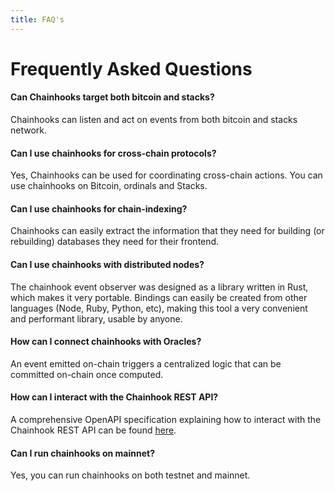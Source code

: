 ```yaml
---
title: FAQ's
---
```


# Frequently Asked Questions

#### **Can Chainhooks target both bitcoin and stacks?**

Chainhooks can listen and act on events from both bitcoin and stacks network.

#### **Can I use chainhooks for cross-chain protocols?**

Yes, Chainhooks can be used for coordinating cross-chain actions. You can use chainhooks on Bitcoin, ordinals and Stacks.

#### **Can I use chainhooks for chain-indexing?**

Chainhooks can easily extract the information that they need for building (or rebuilding) databases they need for their frontend.

#### **Can I use chainhooks with distributed nodes?**

The chainhook event observer was designed as a library written in Rust, which makes it very portable. Bindings can easily be created from other languages (Node, Ruby, Python, etc), making this tool a very convenient and performant library, usable by anyone.

#### **How can I connect chainhooks with Oracles?**

An event emitted on-chain triggers a centralized logic that can be committed on-chain once computed.

#### **How can I interact with the Chainhook REST API?**

A comprehensive OpenAPI specification explaining how to interact with the Chainhook REST API can be found [here](../docs/chainhook-openapi.json).

#### **Can I run chainhooks on mainnet?**

Yes, you can run chainhooks on both testnet and mainnet.
